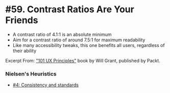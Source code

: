 # #59. Contrast Ratios Are Your Friends
-  A contrast ratio of 4.1:1 is an absolute minimum
-  Aim for a contrast ratio of around 7.5:1 for maximum readability
-  Like many accessibility tweaks, this one benefits all users, regardless of their ability

Excerpt From: ["101 UX Principles"](https://www.packtpub.com/web-development/101-ux-principles) book by Will Grant, published by Packt.

### Nielsen's Heuristics
- [#4: Consistency and standards](https://github.com/fullcircle23/fullcircle23.github.io/blob/master/2020/ui-ux/ui-ux-principles-and-best-practices.md#4-consistency-and-standards)
